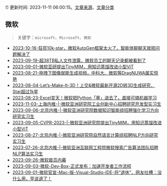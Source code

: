 :alarm_clock: 更新时间: 2023-11-11 06:00:15。[文章来源](/README.md)、[文章分类](/TAGS.md)

## 微软


> 关键字：`microsoft`、`Microsoft`、`微软`



- [2023-10-16-狂揽10k-star，微软AutoGen框架太火了，智能体聊聊天就把问题解决了](https://posts.careerengine.us/p/652cc1dd03569d5751c2319e) 
- [2023-09-19-超38TB私人文件泄露，微软员工的聊天记录都被看到了](https://posts.careerengine.us/p/650986594ea7917fff4cabbc) 
- [2023-09-01-微软亚研提出TinyMIM，用知识蒸馏改进小型ViT](https://posts.careerengine.us/p/64f184c033169b76fba378eb) 
- [2023-08-21-拖拽下图像就能生成视频，中科大、微软等DragNUWA属实惊艳](https://posts.careerengine.us/p/64e2eaab625f4e3d09aa9bcf) 
- [2023-08-04-Let’s-Make-It-3D！上交&微软最新开源2D转3D生成研究，Star超过1k星](https://posts.careerengine.us/p/64cc84fc4c861516a2c22cbd) 
- [2023-08-23-Excel变天！微软把Python「塞」进去了，直接可搞机器学习](https://posts.careerengine.us/p/64e5962ab8c5f3756b91e3b9) 
- [2023-11-03-上海内推-|-微软亚洲研究院工业创新中心招聘研究开发型实习生](https://posts.careerengine.us/p/6544f2273d497161ad1e6eaa) 
- [2023-09-06-北京内推-|-微软亚洲研究院数据知识智能组招聘强化学习方向研究实习生](https://posts.careerengine.us/p/64f7fc4133fcdc69761cba17) 
- [2023-09-05-CVPR-2023-|-​微软亚洲研究院提出TinyMIM，用知识蒸馏改进小型ViT](https://posts.careerengine.us/p/64f6b8e9f41ef838f7d45d45) 
- [2023-08-27-北京内推-|-微软亚洲研究院自然语言计算组招聘NLP方向研究实习生](https://posts.careerengine.us/p/64eb587085dd1d21a2c18785) 
- [2023-07-26-北京内推-|-微软亚洲互联网工程院微软搜索广告算法团队招聘NLP算法实习生](https://posts.careerengine.us/p/64c13ff093b8c152f8e07f19) 
- [2023-09-26-微软裁员内幕](https://posts.careerengine.us/p/65142db8c2abb16907207ee8) 
- [2023-09-03-微软-Dev-Box-正式发布：加速开发者工作流程](https://posts.careerengine.us/p/64f41b8dea681654e6eb2acd) 
- [2023-09-01-微软官宣-Mac-版-Visual-Studio-IDE-将“退休”，网友吐槽：没什么用，早该退了！](https://posts.careerengine.us/p/64f5c1bf33a2aa64ed3cdeb3) 
